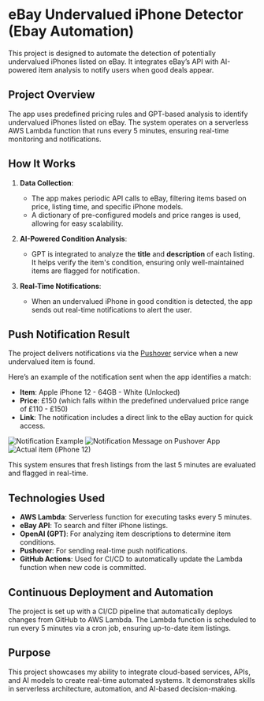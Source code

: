 # eBay Undervalued iPhone Detector (Ebay Automation)

This project is designed to automate the detection of potentially undervalued iPhones listed on eBay. It integrates eBay’s API with AI-powered item analysis to notify users when good deals appear.

## Project Overview
The app uses predefined pricing rules and GPT-based analysis to identify undervalued iPhones listed on eBay. The system operates on a serverless AWS Lambda function that runs every 5 minutes, ensuring real-time monitoring and notifications.

## How It Works

1. **Data Collection**:
   - The app makes periodic API calls to eBay, filtering items based on price, listing time, and specific iPhone models. 
   - A dictionary of pre-configured models and price ranges is used, allowing for easy scalability.

2. **AI-Powered Condition Analysis**:
   - GPT is integrated to analyze the **title** and **description** of each listing. It helps verify the item's condition, ensuring only well-maintained items are flagged for notification.

3. **Real-Time Notifications**:
   - When an undervalued iPhone in good condition is detected, the app sends out real-time notifications to alert the user.

## Push Notification Result

The project delivers notifications via the [Pushover](https://pushover.net/) service when a new undervalued item is found.

Here’s an example of the notification sent when the app identifies a match:
- **Item**: Apple iPhone 12 - 64GB - White (Unlocked)
- **Price**: £150 (which falls within the predefined undervalued price range of £110 - £150)
- **Link**: The notification includes a direct link to the eBay auction for quick access.

![Notification Example](path_to_your_image)
![Notification Message on Pushover App](path_to_your_image)
![Actual item (iPhone 12)](path_to_your_image)

This system ensures that fresh listings from the last 5 minutes are evaluated and flagged in real-time.

## Technologies Used
- **AWS Lambda**: Serverless function for executing tasks every 5 minutes.
- **eBay API**: To search and filter iPhone listings.
- **OpenAI (GPT)**: For analyzing item descriptions to determine item conditions.
- **Pushover**: For sending real-time push notifications.
- **GitHub Actions**: Used for CI/CD to automatically update the Lambda function when new code is committed.

## Continuous Deployment and Automation
The project is set up with a CI/CD pipeline that automatically deploys changes from GitHub to AWS Lambda. The Lambda function is scheduled to run every 5 minutes via a cron job, ensuring up-to-date item listings.

## Purpose
This project showcases my ability to integrate cloud-based services, APIs, and AI models to create real-time automated systems. It demonstrates skills in serverless architecture, automation, and AI-based decision-making.